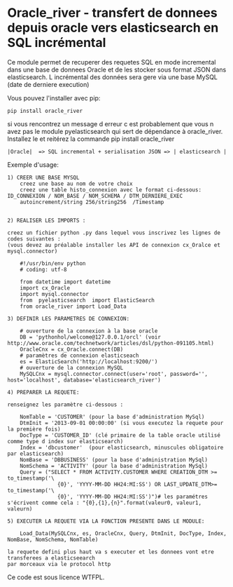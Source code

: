 ﻿Oracle_river - transfert de donnees depuis oracle vers elasticsearch en SQL incrémental
=======================================================================================

Ce module permet de recuperer des requetes SQL en mode incremental dans une base de donnees Oracle et de les stocker
sous format JSON dans elasticsearch.
L incrémental des données sera gere via une base MySQL (date de derniere execution)

Vous pouvez l'installer avec pip:

    pip install oracle_river	

si vous rencontrez un message d erreur c est probablement que vous n avez pas le module pyelasticsearch 
qui sert de dépendance à oracle_river.
Installez le et reitérez la commande pip install oracle_river


    |Oracle|  => SQL incremental + serialisation JSON => | elasticsearch |
 

Exemple d'usage:

    1) CREER UNE BASE MYSQL
        creez une base au nom de votre choix
        creez une table histo_connexion avec le format ci-dessous:
	ID_CONNEXION / NOM_BASE / NOM_SCHEMA / DTM_DERNIERE_EXEC
        autoincrement/string 256/string256  /Timestamp						


    2) REALISER LES IMPORTS :

	creez un fichier python .py dans lequel vous inscrivez les lignes de codes suivantes :
	(vous devez au préalable installer les API de connexion cx_Oralce et mysql.connector)

        #!/usr/bin/env python
        # coding: utf-8

        from datetime import datetime
        import cx_Oracle
        import mysql.connector
        from  pyelasticsearch  import ElasticSearch
        from oracle_river import Load_Data

    3) DEFINIR LES PARAMETRES DE CONNEXION:

        # ouverture de la connexion à la base oracle
        DB = 'pythonhol/welcome@127.0.0.1/orcl' (voir http://www.oracle.com/technetwork/articles/dsl/python-091105.html)
        OracleCnx = cx_Oracle.connect(DB)
        # paramètres de connexion elasticseach
        es = ElasticSearch('http://localhost:9200/')
        # ouverture de la connexion MySQL
        MySQLCnx = mysql.connector.connect(user='root', password='', host='localhost', database='elasticsearch_river')

    4) PREPARER LA REQUETE:

	renseignez les paramètre ci-dessous :

        NomTable = 'CUSTOMER' (pour la base d'administration MySql)
        DtmInit = '2013-09-01 00:00:00' (si vous executez la requete pour la première fois)
        DocType = 'CUSTOMER_ID' (clé primaire de la table oracle utilisé comme type d index sur elasticsearch)
        Index = 'dbcustomer'  (pour elasticsearch, minuscules obligatoire par elasticsearch)
        NomBase = 'DBBUSINESS' (pour la base d'administration MySql)
        NomSchema = 'ACTIVITY' (pour la base d'administration MySql)
        Query = ("SELECT * FROM ACTIVITY.CUSTOMER WHERE CREATION_DTM >= to_timestamp('\
                    {0}', 'YYYY-MM-DD HH24:MI:SS') OR LAST_UPDATE_DTM>= to_timestamp('\
                    {0}', 'YYYY-MM-DD HH24:MI:SS')")# les paramétres s'écrivent comme cela : "{0},{1},{n}".format(valeur0, valeur1, valeurn)

    5) EXECUTER LA REQUETE VIA LA FONCTION PRESENTE DANS LE MODULE:

        Load_Data(MySQLCnx, es, OracleCnx, Query, DtmInit, DocType, Index, NomBase, NomSchema, NomTable)

	la requete defini plus haut va s executer et les donnees vont etre transferees a elasticseearch
	par morceaux via le protocol http 

Ce code est sous licence WTFPL.